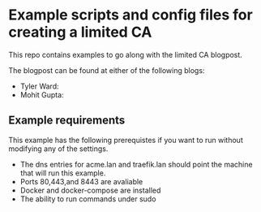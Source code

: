 Example scripts and config files for creating a limited CA
==========================================================

This repo contains examples to go along with the limited CA blogpost.

The blogpost can be found at either of the following blogs:
* Tyler Ward:
* Mohit Gupta:

Example requirements
--------------------

This example has the following prerequistes if you want to run without modifying any of the settings.

* The dns entries for acme.lan and traefik.lan should point the machine that will run this example.
* Ports 80,443,and 8443 are avaliable
* Docker and docker-compose are installed
* The ability to run commands under sudo
